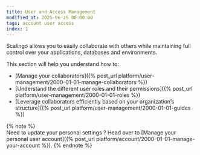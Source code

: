 ```yaml
---
title: User and Access Management
modified_at: 2025-06-25 00:00:00
tags: account user access
index: 1
---
```


Scalingo allows you to easily collaborate with others while maintaining full control over your applications, databases and environments.

This section will help you understand how to:
* [Manage your collaborators]({% post_url platform/user-management/2000-01-01-manage-collaborators %})
* [Understand the different user roles and their permissions]({% post_url platform/user-management/2000-01-01-roles %})
* [Leverage collaborators efficiently based on your organization’s structure]({% post_url platform/user-management/2000-01-01-guides %})

{% note %}  
Need to update your personal settings ? Head over to [Manage your personal user account]({% post_url platform/account/2000-01-01-manage-your-account %}).
{% endnote %}
